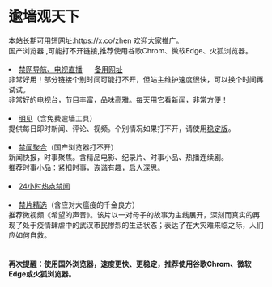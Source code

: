 # 逾墙观天下
<div>本站长期可用短网址:https://x.co/zhen 欢迎大家推广。</div>
<div>国产浏览器 ,可能打不开链接,推荐使用谷歌Chrom、微软Edge、火狐浏览器。</div>

<div><BR></div>
    <li><font class="ws11"><a href="https://rebrand.ly/zhen " title="" target="_blank">禁网导航、电视直播</a></font> &nbsp&nbsp &nbsp </font></a></font><a href="https://rebrand.ly/pomi"  title="" target="_blank"></font>备用网址</font></a></font></li   
 
<div>非常好用！部分链接个别时间可能打不开，但站主维护速度很快，可以换个时间再试试。</font></li></div> 
<div>非常好的电视台，节目丰富，品味高雅。每天用它看新闻，非常方便！</font></li></div> 

<div><BR></div>
 <li><font class="ws11"><a href=https://gitlab.com/zh99/w3/-/blob/master/README.md  title="" target="_blank">明见</a>（含免费逾墙工具）</font></a></font></li  
<div>提供每日即时新闻、评论、视频。个别情况如果打不开，请使用<a href="https://github.com/wiysls362/www/blob/master/README.md#dt2121"  title="" target="_blank">稳定版</a></font>。</font></li></div>
<div><BR></div>
<li><font class="ws11"><a 
  <li><font class="ws11"><a href=https://github.com/gfw-breaker/banned-news2/blob/master/README.md title="" target="_blank">禁闻聚合</a></font>（国产浏览器打不开） </li>
  <div>新闻快报，时事聚焦。含精品电影、纪录片、时事小品、热播连续剧。</font></li></div> 
  <div>推荐时事小品：紧扣时事，诙谐有趣，启人深思。
  <div><BR></div> 

 <li><font class="ws11"><a href=https://github.com/zydd999/bnews/blob/master/readme.md#dsfgt title="" target="_blank">24小时热点禁闻</a></font></a></font></li   
 

 
<div><BR></div>
<li><font class="ws11"><a href="https://gitlab.com/zh99/dong/-/blob/master/README.md" title="" target="_blank">禁片精选</a></font>（含应对大瘟疫的千金良方）</a></font></li  


 <div>推荐微视频《希望的声音》。该片以一对母子的故事为主线展开，深刻而真实的再现了处于疫情肆虐中的武汉市民惨烈的生活状态；表达了在大灾难来临之际，人们应如何自救。</div>
 
<div><BR></div>
  
<div><h4>再次提醒：使用国外浏览器，速度更快、更稳定，推荐使用谷歌Chrom、微软Edge或火狐浏览器。<h4></div>
